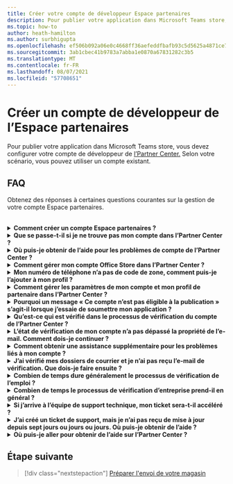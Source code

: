 ```yaml
---
title: Créer votre compte de développeur Espace partenaires
description: Pour publier votre application dans Microsoft Teams store, vous avez besoin d’un compte de développeur de l’Partner Center.
ms.topic: how-to
author: heath-hamilton
ms.author: surbhigupta
ms.openlocfilehash: ef506b092a06e0c4668ff36aefeddfbafb93c5d5625a4871ce7082c4c6564fea
ms.sourcegitcommit: 3ab1cbec41b9783a7abba1e0870a67831282c3b5
ms.translationtype: MT
ms.contentlocale: fr-FR
ms.lasthandoff: 08/07/2021
ms.locfileid: "57708651"
---
```

# <a name="create-a-partner-center-developer-account"></a>Créer un compte de développeur de l’Espace partenaires

Pour publier votre application dans Microsoft Teams store, vous devez configurer votre compte de développeur de [l’Partner Center.](/office/dev/store/open-a-developer-account) Selon votre scénario, vous pouvez utiliser un compte existant.

## <a name="faq"></a>FAQ

Obtenez des réponses à certaines questions courantes sur la gestion de votre compte Espace partenaires.

<br>

<details>

<summary><b>Comment créer un compte Espace partenaires ?</b></summary>

Vous pouvez créer un compte Espace partenaires de l’une des manières suivantes :

* Si vous débutez avec l’Espace partenaires et que vous n’avez pas de compte réseau Microsoft, créez un compte à l’aide de la page d’inscription de [l’Espace partenaires.](/office/dev/store/open-a-developer-account#create-an-account-using-the-partner-center-enrollment-page)
* Si vous êtes déjà inscrit à Microsoft Partner Network, créez un compte directement à partir de l’Espace partenaires à l’aide des inscriptions à l’Espace [partenaires Microsoft existantes.](/office/dev/store/open-a-developer-account#create-an-account-using-an-existing-partner-center-enrollment)

<br>

</details>

<details>

<summary><b>Que se passe-t-il si je ne trouve pas mon compte dans l’Partner Center ?</b></summary>

Ouvrez un [ticket de support de l’Espace](https://partner.microsoft.com/support/v2/?stage=1) partenaires et sélectionnez ce qui suit :

| Menu | Option |
| -------   | -------  |
|Catégorie| Commercial Marketplace|
| Rubrique | Questions générales sur l’aide et les comments sur Marketplace |
| Subtopic| Complément Office |

<br>

</details>

<details>

<summary><b>Où puis-je obtenir de l’aide pour les problèmes de compte de l’Partner Center ?</b></summary>

Visitez la [page de support des éditeurs](https://aka.ms/marketplacepublishersupport) pour rechercher votre problème. Si les conseils ne sont pas utiles, créez un ticket de support de [l’Espace partenaires.](/azure/marketplace/partner-center-portal/support#how-to-open-a-support-ticket)

<br>

</details>

<details>

<summary><b>Comment gérer mon compte Office Store dans l’Partner Center ?</b></summary>

Pour plus d’informations, voir Gérer votre compte [via l’Partner Center.](/office/dev/store/manage-account-settings-and-profile)

<br>

</details>

<details>

<summary><b>Mon numéro de téléphone n’a pas de code de zone, comment puis-je l’ajouter à mon profil ?</b></summary>

Le numéro de téléphone est en trois parties : code pays, code de zone et numéro de téléphone. Si votre numéro de téléphone n’inclut pas de code de zone, laissez la deuxième zone vide et complétez la troisième zone.

<br>

</details>

<details>

<summary><b>Comment gérer les paramètres de mon compte et mon profil de partenaire dans l’Partner Center ?</b></summary>

Pour plus [d’informations,](/windows/uwp/publish/manage-account-settings-and-profile#additional-settings-and-info) voir gérer les paramètres de compte et les informations de profil.

<br>

</details>

<details>

<summary><b>Pourquoi un message « Ce compte n’est pas éligible à la publication » s’agit-il lorsque j’essaie de soumettre mon application ?</b></summary>

Vous avez reçu ce message d’erreur car l’état [de vérification de](/partner-center/verification-responses) votre compte est en attente. Vérifiez votre statut dans le tableau de bord de l’Centre [de partenaires.](https://partner.microsoft.com/dashboard) Sélectionnez **l Paramètres** icône d’engrenage et choisissez Paramètres du développeur **> paramètres**> compte.

![État de vérification de l’Partner Center](~/assets/images/partner-center-verification-status.png)

<br>

</details>

<details>

<summary><b>Qu’est-ce qui est vérifié dans le processus de vérification du compte de l’Partner Center ?</b></summary>

Il existe trois zones de vérification, la propriété **de messagerie,** **l’emploi** et **l’entreprise.** Pour plus d’informations, [voir ce qui est vérifié et comment y répondre.](/partner-center/verification-responses#what-is-verified-and-how-to-respond)

Si vous êtes le contact principal, l’administrateur global ou l’administrateur de compte, vous pouvez surveiller l’état de vérification et suivre l’avancement sur votre page de profil.

Une fois le processus de vérification terminé, l’état de votre inscription sur la page de profil passe *d’en* attente *à autorisé.* Le contact principal reçoit ensuite un courrier électronique de Microsoft dans les jours ou suivants.

<br>

</details>

<details>

<summary><b>L’état de vérification de mon compte n’a pas dépassé la propriété de l’e-mail. Comment dois-je continuer ?</b></summary>

Pendant le processus **de vérification de la** propriété de l’e-mail, un message électronique de vérification est envoyé au contact principal. Vérifiez la boîte de réception de votre contact principal pour obtenir un e-mail de **maccount@microsoft.com** avec l’action de ligne d’objet requise : Vérifiez votre compte de messagerie auprès de **Microsoft** et terminez le processus de vérification du courrier électronique. L’e-mail de vérification est envoyé à l’adresse répertoriée dans les paramètres de votre compte De l’Partner Center.

N’oubliez pas les informations suivantes sur le processus de vérification du courrier électronique :

* Le lien de vérification du courrier électronique n’est valide que pendant sept jours.
* Vous pouvez demander à renvoyer l’e-mail en visitant la page de votre profil de partenaire et en sélectionnant le lien renvoyer l’e-mail de **vérification.**
* Pour vous assurer que vous recevez le courrier électronique, **la** liste microsoft.com en tant que domaine sécurisé et vérifiez vos dossiers de courrier indésirable.

<br>

</details>

<details>

<summary><b>Comment obtenir une assistance supplémentaire pour les problèmes liés à mon compte ?</b></summary>

Pour plus [d’informations,](/azure/marketplace/partner-center-portal/support) voir la prise en charge du programme Commercial Marketplace dans l’Espace partenaires.

<br>

</details>

<details>

<summary><b>J’ai vérifié mes dossiers de courrier et je n’ai pas reçu l’e-mail de vérification. Que dois-je faire ensuite ?</b></summary>

Procédez comme suit :

* Vérifiez votre dossier de courrier indésirable ou de courrier indésirable.
* Clear the browser cache, go to your Partner Center account dashboard, and select **Resend verification email**.
* Essayez d’accéder au **lien renvoyer le courrier** électronique de vérification à partir d’un autre navigateur.
* Contactez votre service informatique pour vous assurer que les e-mails de vérification ne sont pas bloqués par votre serveur de messagerie.
* Ajustez le filtre de courrier indésirable de votre serveur pour autoriser ou lister en toute sécurité tous les e-mails provenant **maccount@microsoft.com**.

<br>

</details>

<details>

<summary><b>Combien de temps dure généralement le processus de vérification de l’emploi ?</b></summary>

Si tous les détails envoyés sont corrects, le processus de vérification de l’emploi prend environ deux heures.

<br>

</details>

<details>

<summary><b>Combien de temps le processus de vérification d’entreprise prend-il en général ?</b></summary>

Si tous les documents requis sont envoyés, la vérification de l’entreprise prend un à deux jours ou plus.

<br>

</details>

<details>

<summary><b>Si j’arrive à l’équipe de support technique, mon ticket sera-t-il accéléré ?</b></summary>

Les tickets de support sont résolus dans une semaine. Recherchez les mises à jour envoyées à l’e-mail que vous avez fourni lors de la création du ticket de support.

<br>

</details>

<details>

<summary><b>J’ai créé un ticket de support, mais je n’ai pas reçu de mise à jour depuis sept jours ou jours ou jours. Où puis-je obtenir de l’aide ?</b></summary>

Envoyez un courrier électronique <a href="mailto:teamsubm@microsoft.com">à teamsubm@microsoft.com</a> avec les détails suivants :

* **Ligne d’objet**: Problème de compte de l’Centre partenaires pour *<your app name>* .
* **Corps de l’e-mail**:
    * Numéro de ticket de support.
    * Votre ID vendeur.
    * Capture d’écran du problème (si possible).

<br>

</details>

<details>

<summary><b>Où puis-je aller pour obtenir de l’aide sur l’Partner Center ?</b></summary>

Les ressources suivantes peuvent également vous aider :

* [Microsoft 365 faq sur la soumission d’applications.](/office/dev/store/appsource-submission-faq)
* [Documentation marketplace commerciale.](/azure/marketplace/)

<br>

</details>

## <a name="next-step"></a>Étape suivante

> [!div class="nextstepaction"]
> [Préparer l'envoi de votre magasin](~/concepts/deploy-and-publish/appsource/prepare/submission-checklist.md)
